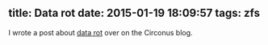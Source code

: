 title: Data rot
date: 2015-01-19 18:09:57
tags: zfs
---
I wrote a post about [data rot](http://www.circonus.com/underneath-clean-data-avoiding-rot/) over on the Circonus blog.
